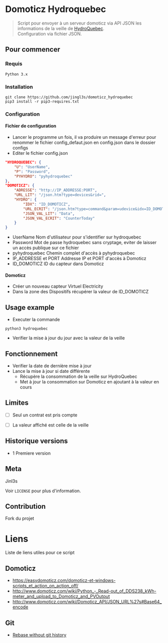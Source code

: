 # Domoticz Hydroquebec
> Script pour envoyer à un serveur domoticz via API JSON les informations de la veille de [HydroQuebec](https://www.hydroquebec.com).<br>
> Configuration via fichier JSON.

## Pour commencer

### Requis
    Python 3.x

### Installation
```shell
git clone https://github.com/jingl3s/domoticz_hydroquebec
pip3 install -r pip3-requires.txt
```

### Configuration

#### Fichier de configuration
- Lancer le programme un fois, il va produire un message d'erreur pour renommer le fichier config_defaut.json en config.json dans le dossier configs
- Editer le fichier config.json
```json
"HYDROQUEBEC": {
    "U": "UserName",
    "P": "Password",
    "PYHYDRO": "pyhydroquebec"
},
"DOMOTICZ": {
    "ADRESSE": "http://IP_ADDRESSE:PORT",
    "URL_LIT": "/json.htm?type=devices&rid=",
    "HYDRO": {
        "IDX": "ID_DOMOTICZ",
        "URL_ECRIT": "/json.htm?type=command&param=udevice&idx=ID_DOMOTICZ&nvalue=0&svalue=",
        "JSON_VAL_LIT": "Data",
        "JSON_VAL_ECRIT": "CounterToday"
    }
}
```
  - UserName                  Nom d'utilisateur pour s'identifier sur hydroquebec
  - Password                  Mot de passe hydroquebec sans cryptage, eviter de laisser un accès publique sur ce fichier
  - pyhydroquebec             Chemin complet d'accès à pyhydroquebec
  - IP_ADDRESSE et PORT       Addresse IP et PORT d'accès à Domoticz
  - ID_DOMOTICZ               ID du capteur dans Domoticz

#### Domoticz
- Créer un nouveau capteur Virtuel Electricity
- Dans la zone des Dispositifs récupérer la valeur de ID_DOMOTICZ



## Usage example

- Executer la commande
```shell
python3 hydroquebec
```
- Verifier la mise à jour du jour avec la valeur de la veille

## Fonctionnement
- Verifier la date de dernière mise à jour
- Lance la mise à jour si date différente
  - Récupère la consommation de la veille sur HydroQuebec
  - Met à jour la consommation sur Domoticz en ajoutant à la valeur en cours

## Limites

- [ ] Seul un contrat est pris compte
- [ ] La valeur affiché est celle de la veille


## Historique versions

* 1 Premiere version

## Meta

Jinl3s

Voir ``LICENSE`` pour plus d'information.

## Contribution

Fork du projet

# Liens
Liste de liens utiles pour ce script
## Domoticz
- https://easydomoticz.com/domoticz-et-windows-scripts_et_action_on_action_off/
- http://www.domoticz.com/wiki/Python_-_Read-out_of_DDS238_kWh-meter_and_upload_to_Domoticz_and_PVOutput
- http://www.domoticz.com/wiki/Domoticz_API/JSON_URL%27s#Base64_encode

## Git
- [Rebase without git history](https://stackoverflow.com/questions/13716658/how-to-delete-all-commit-history-in-github#26000395)